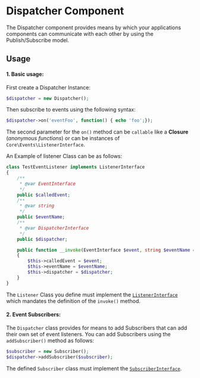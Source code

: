 Dispatcher Component
=========================

The Dispatcher component provides means by which your applications components can communicate with each other by using the Publish/Subscribe model.

## Usage
#### 1. Basic usage:
First create a Dispatcher Instance:
```php
$dispatcher = new Dispatcher();
```

Then subscribe to events using the following syntax:
```php
$dispatcher->on('eventFoo', function() { echo 'foo';});
```

The second parameter for the `on()` method can be `callable` like a **Closure** (*anonymous functions*) or can be instances of `Core\Events\ListenerInterface`.

An Example of listener Class can be as follows:
```php
class TestEventListener implements ListenerInterface
{
    /**
     * @var EventInterface
     */
    public $calledEvent;
    /**
     * @var string
     */
    public $eventName;
    /**
     * @var DispatcherInterface
     */
    public $dispatcher;

    public function __invoke(EventInterface $event, string $eventName = null, DispatcherInterface $dispatcher = null)
    {
        $this->calledEvent = $event;
        $this->eventName = $eventName;
        $this->dispatcher = $dispatcher;
    }
}
```
The `Listener` Class you define must implement the [`ListenerInterface`](src/Core/Events/ListenerInterface.php) which mandates the definition of the `invoke()` method.

#### 2. Event Subscribers:
The `Dispatcher` class provides for means to add Subscribers that can add their own set of event listeners.
You can add Subscribers using the `addSubscriber()` method as follows:
```php
$subscriber = new Subscriber();
$dispatcher->addSubscriber($subscriber);
```
The defined `Subscriber` class must implement the [`SubscriberInterface`](src/Core/Events/SubscriberInterface.php). 
